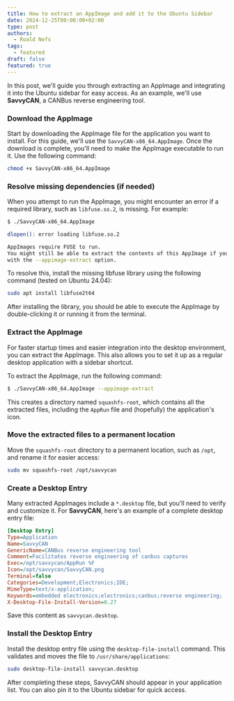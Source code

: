 ```yaml
---
title: How to extract an AppImage and add it to the Ubuntu Sidebar
date: 2024-12-25T00:00:00+02:00
type: post
authors:
  - Roald Nefs
tags:
  - featured
draft: false
featured: true
---
```


In this post, we'll guide you through extracting an AppImage and integrating it into the Ubuntu sidebar for easy access. As an example, we'll use **SavvyCAN**, a CANBus reverse engineering tool.
<!--more-->

### Download the AppImage

Start by downloading the AppImage file for the application you want to install. For this guide, we'll use the `SavvyCAN-x86_64.AppImage`. Once the download is complete, you'll need to make the AppImage executable to run it. Use the following command:

```bash
chmod +x SavvyCAN-x86_64.AppImage
```

### Resolve missing dependencies (if needed)

When you attempt to run the AppImage, you might encounter an error if a required library, such as `libfuse.so.2`, is missing. For example:

```bash
$ ./SavvyCAN-x86_64.AppImage

dlopen(): error loading libfuse.so.2

AppImages require FUSE to run. 
You might still be able to extract the contents of this AppImage if you run it
with the --appimage-extract option.
```

To resolve this, install the missing libfuse library using the following command (tested on Ubuntu 24.04):

```bash
sudo apt install libfuse2t64
```

After installing the library, you should be able to execute the AppImage by double-clicking it or running it from the terminal.

### Extract the AppImage

For faster startup times and easier integration into the desktop environment, you can extract the AppImage. This also allows you to set it up as a regular desktop application with a sidebar shortcut.

To extract the AppImage, run the following command:

```bash
$ ./SavvyCAN-x86_64.AppImage --appimage-extract
```

This creates a directory named `squashfs-root`, which contains all the extracted files, including the `AppRun` file and (hopefully) the application's icon.

### Move the extracted files to a permanent location

Move the `squashfs-root` directory to a permanent location, such as `/opt`, and rename it for easier access:

```bash
sudo mv squashfs-root /opt/savvycan
```

### Create a Desktop Entry

Many extracted AppImages include a `*.desktop` file, but you'll need to verify and customize it. For **SavvyCAN**, here's an example of a complete desktop entry file:

```ini
[Desktop Entry]
Type=Application
Name=SavvyCAN
GenericName=CANBus reverse engineering tool
Comment=Facilitates reverse engineering of canbus captures
Exec=/opt/savvycan/AppRun %F
Icon=/opt/savvycan/SavvyCAN.png
Terminal=false
Categories=Development;Electronics;IDE;
MimeType=text/x-application;
Keywords=embedded electronics;electronics;canbus;reverse engineering;
X-Desktop-File-Install-Version=0.27
```

Save this content as `savvycan.desktop`.

### Install the Desktop Entry

Install the desktop entry file using the `desktop-file-install` command. This validates and moves the file to `/usr/share/applications`:

```bash
sudo desktop-file-install savvycan.desktop
```

After completing these steps, SavvyCAN should appear in your application list. You can also pin it to the Ubuntu sidebar for quick access.

